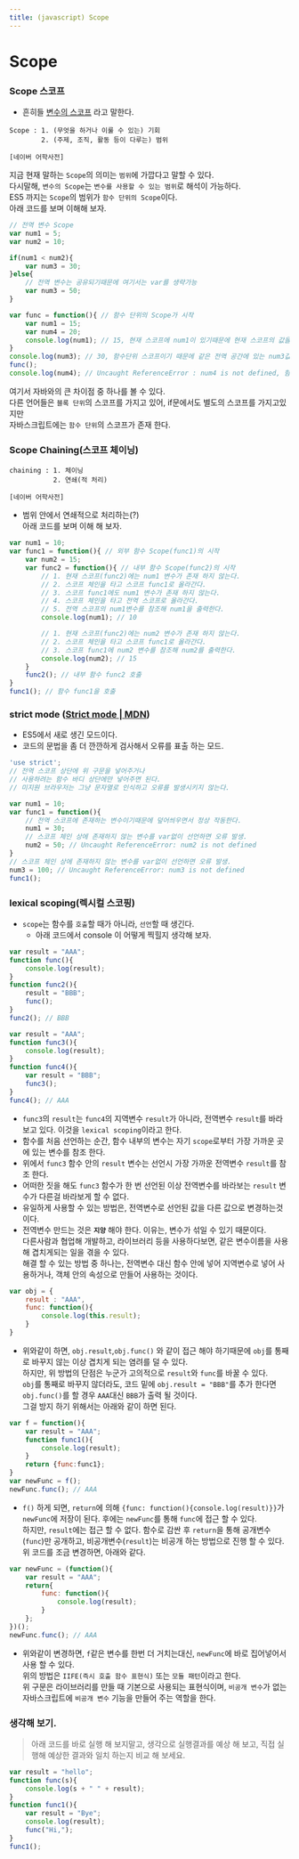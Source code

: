 ```yaml
---
title: (javascript) Scope
---
```


Scope
===

### Scope 스코프 
* 흔히들 <u>변수의 스코프</u> 라고 말한다.<br/>

```
Scope : 1. (무엇을 하거나 이룰 수 있는) 기회
        2. (주제, 조직, 활동 등이 다루는) 범위
        
[네이버 어학사전]
```

지금 현재 말하는 `Scope`의 의미는 `범위`에 가깝다고 말할 수 있다.<br/>
다시말해, `변수의 Scope`는 `변수를 사용할 수 있는 범위`로 해석이 가능하다.<br/>
ES5 까지는 `Scope`의 범위가 `함수 단위의 Scope`이다.<br/>
아래 코드를 보며 이해해 보자.

```javascript
// 전역 변수 Scope
var num1 = 5;
var num2 = 10;

if(num1 < num2){
    var num3 = 30;
}else{
    // 전역 변수는 공유되기때문에 여기서는 var를 생략가능
    var num3 = 50;
}

var func = function(){ // 함수 단위의 Scope가 시작
    var num1 = 15;
    var num4 = 20;
    console.log(num1); // 15, 현재 스코프에 num1이 있기때문에 현재 스코프의 값을 출력한다.
}
console.log(num3); // 30, 함수단위 스코프이기 때문에 같은 전역 공간에 있는 num3값을 출력한다. 
func();
console.log(num4); // Uncaught ReferenceError : num4 is not defined, 함수 단위의 스코프이기 때문에 함수에서 쓰인 변수는 함수에서만 사용 가능하다.
```

여기서 자바와의 큰 차이점 중 하나를 볼 수 있다.<br/>
다른 언어들은 `블록 단위`의 스코프를 가지고 있어, if문에서도 별도의 스코프를 가지고있지만<br/>
자바스크립트에는 `함수 단위`의 스코프가 존재 한다.

### Scope Chaining(스코프 체이닝)
```
chaining : 1. 체이닝
           2. 연쇄(적 처리)
        
[네이버 어학사전]
```

* 범위 안에서 연쇄적으로 처리하는(?)<br/>
아래 코드를 보며 이해 해 보자.

```javascript
var num1 = 10;
var func1 = function(){ // 외부 함수 Scope(func1)의 시작
    var num2 = 15;
    var func2 = function(){ // 내부 함수 Scope(func2)의 시작
        // 1. 현재 스코프(func2)에는 num1 변수가 존재 하지 않는다.
        // 2. 스코프 체인을 타고 스코프 func1로 올라간다.
        // 3. 스코프 func1에도 num1 변수가 존재 하지 않는다.
        // 4. 스코프 체인을 타고 전역 스코프로 올라간다.
        // 5. 전역 스코프의 num1변수를 참조해 num1을 출력한다.
        console.log(num1); // 10

        // 1. 현재 스코프(func2)에는 num2 변수가 존재 하지 않는다.
        // 2. 스코프 체인을 타고 스코프 func1로 올라간다.
        // 3. 스코프 func1에 num2 변수를 참조해 num2를 출력한다.
        console.log(num2); // 15
    }
    func2(); // 내부 함수 func2 호출
}
func1(); // 함수 func1을 호출
```

### strict mode ([Strict mode | MDN](https://developer.mozilla.org/ko/docs/Web/JavaScript/Reference/Strict_mode))

* ES5에서 새로 생긴 모드이다.
* 코드의 문법을 좀 더 깐깐하게 검사해서 오류를 표출 하는 모드.

```javascript
'use strict';
// 전역 스코프 상단에 위 구문을 넣어주거나
// 사용하려는 함수 바디 상단에만 넣어주면 된다.
// 미지원 브라우저는 그냥 문자열로 인식하고 오류를 발생시키지 않는다.

var num1 = 10;
var func1 = function(){
    // 전역 스코프에 존재하는 변수이기때문에 덮어씌우면서 정상 작동한다.
    num1 = 30;
    // 스코프 체인 상에 존재하지 않는 변수를 var없이 선언하면 오류 발생.
    num2 = 50; // Uncaught ReferenceError: num2 is not defined
}
// 스코프 체인 상에 존재하지 않는 변수를 var없이 선언하면 오류 발생.
num3 = 100; // Uncaught ReferenceError: num3 is not defined
func1();
```

### lexical scoping(렉시컬 스코핑)

* `scope`는 함수를 `호출`할 때가 아니라, `선언`할 때 생긴다.
  * 아래 코드에서 console 이 어떻게 찍힐지 생각해 보자.
```javascript
var result = "AAA";
function func(){
    console.log(result);
}
function func2(){
    result = "BBB";
    func();
}
func2(); // BBB
```

```javascript
var result = "AAA";
function func3(){
    console.log(result);
}
function func4(){
    var result = "BBB";
    func3();
}
func4(); // AAA
```

* `func3`의 `result`는 `func4`의 지역변수 `result`가 아니라, 전역변수 `result`를 바라보고 있다. 이것을 `lexical scoping`이라고 한다.
* 함수를 처음 선언하는 순간, 함수 내부의 변수는 자기 `scope`로부터 가장 가까운 곳에 있는 변수를 참조 한다.
* 위에서 `func3` 함수 안의 `result` 변수는 선언시 가장 가까운 전역변수 `result`를 참조 한다.
* 어떠한 짓을 해도 `func3` 함수가 한 번 선언된 이상 전역변수를 바라보는 `result` 변수가 다른걸 바라보게 할 수 없다.
* 유일하게 사용할 수 있는 방법은, 전역변수로 선언된 값을 다른 값으로 변경하는것이다.
* 전역변수 만드는 것은 **`지양`** 해야 한다. 이유는, 변수가 섞일 수 있기 때문이다.<br/> 다른사람과 협업해 개발하고, 라이브러리 등을 사용하다보면, 같은 변수이름을 사용해 겹치게되는 일을 겪을 수 있다.<br/>
해결 할 수 있는 방법 중 하나는, 전역변수 대신 함수 안에 넣어 지역변수로 넣어 사용하거나, 객체 안의 속성으로 만들어 사용하는 것이다.
```javascript
var obj = {
    result : "AAA",
    func: function(){
        console.log(this.result);
    }
}
```
* 위와같이 하면, `obj.result`,`obj.func()` 와 같이 접근 해야 하기때문에 `obj`를 통째로 바꾸지 않는 이상 겹치게 되는 염려를 덜 수 있다.<br/>
하지만, 위 방법의 단점은 누군가 고의적으로 `result`와 `func`를 바꿀 수 있다.<br/>
`obj`를 통째로 바꾸지 않더라도, 코드 밑에 `obj.result = "BBB"`를 추가 한다면<br/>
`obj.func()`를 할 경우 `AAA`대신 `BBB`가 출력 될 것이다.<br/>
그걸 방지 하기 위해서는 아래와 같이 하면 된다.

```javascript
var f = function(){
    var result = "AAA";
    function func1(){
        console.log(result);
    }
    return {func:func1};
}
var newFunc = f();
newFunc.func(); // AAA
```
* `f()` 하게 되면, `return`에 의해 `{func: function(){console.log(result)}}`가 `newFunc`에 저장이 된다. 후에는 `newFunc`를 통해 `func`에 접근 할 수 있다.<br/>
하지만, `result`에는 접근 할 수 없다. 함수로 감싼 후 `return`을 통해 공개변수(`func`)만 공개하고, 비공개변수(`result`)는 비공개 하는 방법으로 진행 할 수 있다.<br/>
위 코드를 조금 변경하면, 아래와 같다.

```javascript
var newFunc = (function(){
    var result = "AAA";
    return{
        func: function(){
            console.log(result);
        }
    };
})();
newFunc.func(); // AAA
```
* 위와같이 변경하면, `f`같은 변수를 한번 더 거치는대신, `newFunc`에 바로 집어넣어서 사용 할 수 있다.<br/>
위의 방법은 `IIFE(즉시 호출 함수 표현식)` 또는 `모듈 패턴`이라고 한다.<br/>
위 구문은 라이브러리를 만들 때 기본으로 사용되는 표현식이며, `비공개 변수`가 없는 자바스크립트에 `비공개 변수` 기능을 만들어 주는 역할을 한다.


### 생각해 보기.
> 아래 코드를 바로 실행 해 보지말고, 생각으로 실행결과를 예상 해 보고, 직접 실행해 예상한 결과와 일치 하는지 비교 해 보세요.
```javascript
var result = "hello";
function func(s){
    console.log(s + " " + result);
}
function func1(){
    var result = "Bye";
    console.log(result);
    func("Hi,");
}
func1();
```